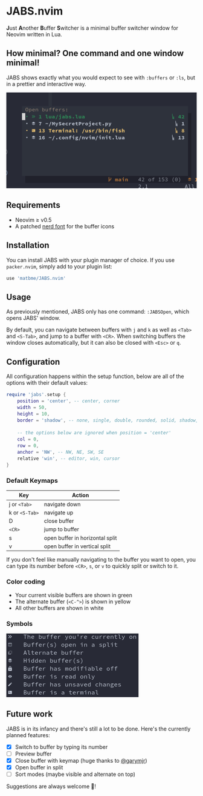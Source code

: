 # JABS.nvim
**J**ust **A**nother **B**uffer **S**witcher is a minimal buffer switcher window for Neovim written in Lua. 

## How minimal? One command and one window minimal!

JABS shows exactly what you would expect to see with `:buffers` or `:ls`, but in a prettier and interactive way.

<img src="screenshots/buf_window.png"/>

## Requirements

- Neovim ≥ v0.5
- A patched [nerd font](https://www.nerdfonts.com/) for the buffer icons

## Installation

You can install JABS with your plugin manager of choice. If you use `packer.nvim`, simply add to your plugin list:

``` lua
use 'matbme/JABS.nvim'
```

## Usage

As previously mentioned, JABS only has one command: `:JABSOpen`, which opens JABS' window.

By default, you can navigate between buffers with `j` and `k` as well as `<Tab>` and `<S-Tab>`, and jump to a buffer with `<CR>`. When switching buffers the window closes automatically, but it can also be closed with `<Esc>` or `q`.

## Configuration
All configuration happens within the setup function, below are all of the options with their default values:

```lua
require 'jabs'.setup {
	position = 'center', -- center, corner
	width = 50,
	height = 10,
	border = 'shadow', -- none, single, double, rounded, solid, shadow, (or an array or chars)
	
	-- the options below are ignored when position = 'center'
	col = 0,
	row = 0,
	anchor = 'NW', -- NW, NE, SW, SE
	relative 'win', -- editor, win, cursor
}
```

### Default Keymaps

| Key               | Action                          |
|-------------------|---------------------------------|
| j or `<Tab>`      | navigate down                   |
| k or `<S-Tab>`    | navigate up                     |
| D                 | close buffer                    |
| `<CR>`            | jump to buffer                  |
| s                 | open buffer in horizontal split |
| v                 | open buffer in vertical split   |

If you don't feel like manually navigating to the buffer you want to open, you can type its number before `<CR>`, `s`, or `v` to quickly split or switch to it.

### Color coding

- Your current visible buffers are shown in green
- The alternate buffer (`<C-^>`) is shown in yellow
- All other buffers are shown in white

### Symbols

<img src="screenshots/icons.png"/>

## Future work

JABS is in its infancy and there's still a lot to be done. Here's the currently planned features:

- [x] Switch to buffer by typing its number
- [ ] Preview buffer
- [x] Close buffer with keymap (huge thanks to [@garymjr](https://github.com/garymjr))
- [x] Open buffer in split
- [ ] Sort modes (maybe visible and alternate on top)

Suggestions are always welcome 🙂!
